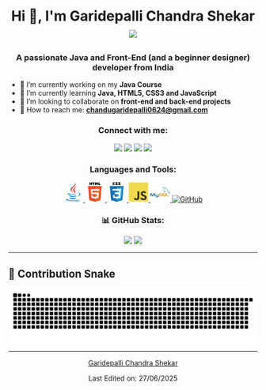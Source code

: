 <h1 align="center">Hi 👋, I'm Garidepalli Chandra Shekar <img height="40" src="https://emoji.gg/assets/emoji/7333-parrotdance.gif"></h1>
<h3 align="center">A passionate Java and Front-End (and a beginner designer) developer from India</h3>

<ul>
  <li>🔭 I’m currently working on my <strong>Java Course</strong></li>
  <li>🌱 I’m currently learning <strong>Java, HTML5, CSS3 and JavaScript</strong></li>
  <li>👯 I’m looking to collaborate on <strong>front-end and back-end projects</strong></li>
  <li>📢 How to reach me: <a href="mailto:chandugaridepalli0624@gmail.com"><strong>chandugaridepalli0624@gmail.com</strong></a></li>
</ul>

<h3 align="center">Connect with me:</h3>

<p align="center">
  <a href="https://www.linkedin.com/in/chandrashekar-garidepalli/"><img src="https://img.shields.io/badge/LinkedIn-0077B5?style=for-the-badge&logo=linkedin&logoColor=white" /></a>
  <a href="https://www.instagram.com/"><img src="https://img.shields.io/badge/Instagram-E4405F?style=for-the-badge&logo=instagram&logoColor=white" /></a>
  <a href="https://twitter.com/"><img src="https://img.shields.io/badge/Twitter-1DA1F2?style=for-the-badge&logo=twitter&logoColor=white" /></a>
  <a href="mailto:chandugaridepalli0624@gmail.com"><img src="https://img.shields.io/badge/Gmail-D14836?style=for-the-badge&logo=gmail&logoColor=white" /></a>
</p>

<h3 align="center">Languages and Tools:</h3>

<p align="center"> 
  <a href="https://www.java.com" target="_blank"> 
    <img src="https://raw.githubusercontent.com/devicons/devicon/master/icons/java/java-original.svg" alt="Java" width="40" height="40"> 
  </a>
  <a href="https://www.w3.org/html/" target="_blank"> 
    <img src="https://raw.githubusercontent.com/devicons/devicon/master/icons/html5/html5-original-wordmark.svg" alt="HTML5" width="40" height="40"> 
  </a>
  <a href="https://www.w3schools.com/css/" target="_blank"> 
    <img src="https://raw.githubusercontent.com/devicons/devicon/master/icons/css3/css3-original-wordmark.svg" alt="CSS3" width="40" height="40"> 
  </a> 
  <a href="https://developer.mozilla.org/en-US/docs/Web/JavaScript" target="_blank"> 
    <img src="https://raw.githubusercontent.com/devicons/devicon/master/icons/javascript/javascript-original.svg" alt="JavaScript" width="40" height="40"> 
  </a>
  <a href="https://www.mysql.com/" target="_blank"> 
    <img src="https://raw.githubusercontent.com/devicons/devicon/master/icons/mysql/mysql-original-wordmark.svg" alt="MySQL" width="40" height="40"> 
  </a>
  <a href="https://github.com/" target="_blank"> 
    <img src="https://cdn.jsdelivr.net/gh/devicons/devicon/icons/github/github-original.svg" alt="GitHub" width="40" height="40"> 
  </a>
</p>

<h3 align="center">📊 GitHub Stats:</h3>

<p align="center">
  <img height="150" src="https://github-readme-stats.vercel.app/api?username=chandrashekar0624&theme=react&show_icons=true&include_all_commits=true&count_private=true" />
  <img height="150" src="https://github-readme-stats.vercel.app/api/top-langs/?username=chandrashekar0624&theme=react&layout=compact" />
</p>

---
## 🐍 Contribution Snake

![Snake animation](https://raw.githubusercontent.com/chandrashekar0624/ChandraShekar/output/snake.svg)


---

<p align="center"><a href="https://github.com/chandrashekar0624">Garidepalli Chandra Shekar</a></p>
<p align="center">Last Edited on: 27/06/2025</p>

